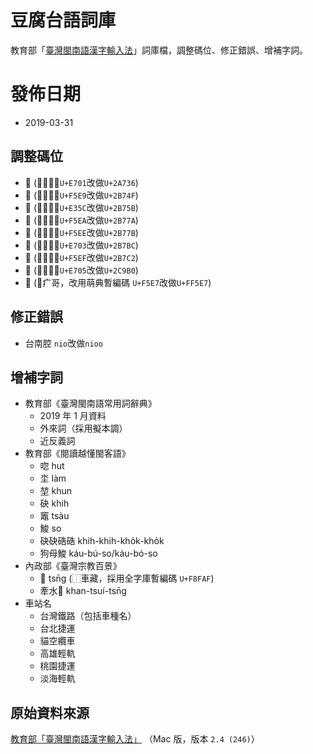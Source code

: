 # 豆腐台語詞庫

教育部「[臺灣閩南語漢字輸入法](https://depart.moe.edu.tw/ED2400/cp.aspx?n=BB47AA61331DDAC8)」詞庫檔，調整碼位、修正錯誤、增補字詞。

# 發佈日期
- 2019-03-31

## 調整碼位

- 𪜶 (⿰亻因，`U+E701`改做`U+2A736`)
- 𫝏 (⿰冫彥，`U+F5E9`改做`U+2B74F`)
- 𫝛 (⿱相同，`U+E35C`改做`U+2B75B`)
- 𫝺 (⿰扌甩，`U+F5EA`改做`U+2B77A`)
- 𫝻 (⿰扌回，`U+F5EE`改做`U+2B77B`)
- 𫞼 (⿰立在，`U+E703`改做`U+2B7BC`)
- 𫟂 (⿰糹寒，`U+F5EF`改做`U+2B7C2`)
- 𬦰 (⿰⻊百，`U+E705`改做`U+2C9B0`)
- 󿗧 (⿸疒哥，改用萌典暫編碼 `U+F5E7`改做`U+FF5E7`)

## 修正錯誤

- 台南腔 `nio`改做`nioo`

## 增補字詞

- 教育部《臺灣閩南語常用詞辭典》
	- 2019 年 1 月資料
	- 外來詞（採用擬本調）
	- 近反義詞
- 教育部《閱讀越懂閩客語》
	- 唿 hut
	- 坔 làm
	- 堃 khun
	- 砄 khih
	- 竈 tsàu
	- 鮻 so
	- 砄砄硞硞 khih-khih-kho̍k-kho̍k
	- 狗母鮻 káu-bú-so/káu-bó-so
- 內政部《臺灣宗教百景》
	- 󸾯 tsn̄g (⿰車藏，採用全字庫暫編碼 `U+F8FAF`)
	- 牽水󸾯 khan-tsuí-tsn̄g
- 車站名
	- 台灣鐵路（包括車種名）
	- 台北捷運
	- 貓空纜車
	- 高雄輕軌
	- 桃園捷運
	- 淡海輕軌

## 原始資料來源

[教育部「臺灣閩南語漢字輸入法」](https://depart.moe.edu.tw/ED2400/cp.aspx?n=BB47AA61331DDAC8) （Mac 版，版本 `2.4 (246)`）

